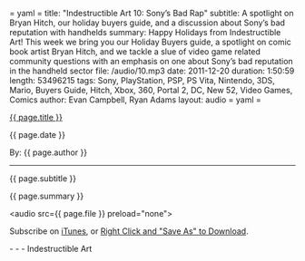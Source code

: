 = yaml =
title: "Indestructible Art 10: Sony’s Bad Rap"
subtitle: A spotlight on Bryan Hitch, our holiday buyers guide, and a discussion about Sony’s bad reputation with handhelds
summary: Happy Holidays from Indestructible Art! This week we bring you our Holiday Buyers guide, a spotlight on comic book artist Bryan Hitch, and we tackle a slue of video game related community questions with an emphasis on one about Sony’s bad reputation in the handheld sector
file: /audio/10.mp3
date: 2011-12-20
duration: 1:50:59
length: 53496215
tags: Sony, PlayStation, PSP, PS Vita, Nintendo, 3DS, Mario, Buyers Guide, Hitch, Xbox, 360, Portal 2, DC, New 52, Video Games, Comics
author: Evan Campbell, Ryan Adams
layout: audio
= yaml =

<a href="{{ page.url }}" class='postTitleLink'><p class='postTitle'>{{ page.title }}</p></a>
<p class='postPublished'>{{ page.date }}</p>
<p class='postAuthor'>By: {{ page.author }}</p>
<hr>
<p class='podcastSummary'>{{ page.subtitle }}</p>

<p class='podcastSummary'>{{ page.summary }}</p>

<audio src={{ page.file }} preload="none"></audio>
<p class='subLinks'>Subscribe on <a href='http://bit.ly/iapodcast'>iTunes</a>, or <a href={{ page.file }}>Right Click and "Save As" to Download</a>.</p>
- - -
Indestructible Art
